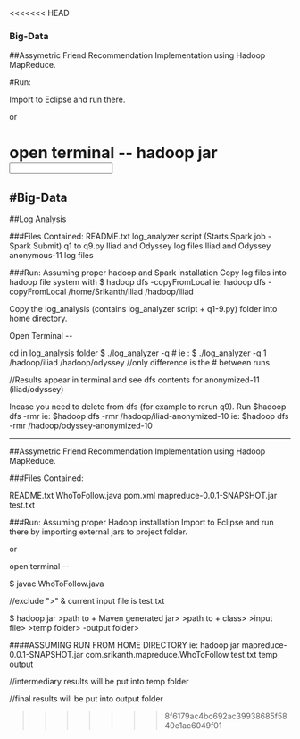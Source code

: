 <<<<<<< HEAD
### Big-Data

##Assymetric Friend Recommendation Implementation using Hadoop MapReduce. 

#Run: 

Import to Eclipse and run there. 

or 

open terminal -- hadoop jar <path to Maven generated jar> <path to class> <input file> <temp folder> <output folder>
=======
#Big-Data
--------------------------------

##Log Analysis

###Files Contained: 
README.txt
log_analyzer script (Starts Spark job - Spark Submit)
q1 to q9.py 
Iliad and Odyssey log files 
Iliad and Odyssey anonymous-11 log files

###Run: 
  Assuming proper hadoop and Spark installation 
Copy log files into hadoop file system with $ hadoop dfs -copyFromLocal <local folder> <hdfs location>
                                            ie: hadoop dfs -copyFromLocal /home/Srikanth/iliad /hadoop/iliad

Copy the log_analysis (contains log_analyzer script + q1-9.py) folder into home directory. 

Open Terminal -- 

cd in log_analysis folder
$ ./log_analyzer -q # <log location in dfs> <log location in dfs>
ie : $ ./log_analyzer -q 1 /hadoop/iliad /hadoop/odyssey
//only difference is the # between runs

//Results appear in terminal and see dfs contents for anonymized-11 (iliad/odyssey)

Incase you need to delete from dfs (for example to rerun q9).  Run 
$hadoop dfs -rmr <file in dfs to remove>
ie: $hadoop dfs -rmr /hadoop/iliad-anonymized-10
ie: $hadoop dfs -rmr /hadoop/odyssey-anonymized-10

----------------------------------------------------------------------------

##Assymetric Friend Recommendation Implementation using Hadoop MapReduce. 

###Files Contained: 

README.txt
WhoToFollow.java
pom.xml
mapreduce-0.0.1-SNAPSHOT.jar
test.txt


###Run: 
  Assuming proper Hadoop installation
Import to Eclipse and run there by importing external jars to project folder. 

or 

open terminal -- 

$ javac WhoToFollow.java

//exclude ">" & current input file is test.txt

$ hadoop jar >path to + Maven generated jar> >path to  + class> >input file> >temp folder> -output folder>

####ASSUMING RUN FROM HOME DIRECTORY
ie: hadoop jar mapreduce-0.0.1-SNAPSHOT.jar com.srikanth.mapreduce.WhoToFollow test.txt temp output 

//intermediary results will be put into temp folder 

//final results will be put into output folder
>>>>>>> 8f6179ac4bc692ac39938685f5840e1ac6049f01
